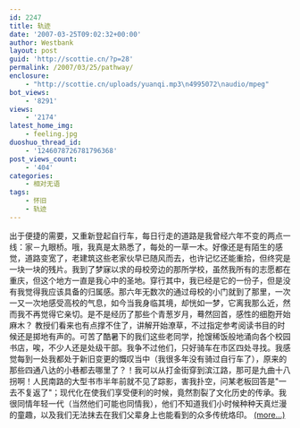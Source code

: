 ```yaml
---
id: 2247
title: 轨迹
date: '2007-03-25T09:02:32+00:00'
author: Westbank
layout: post
guid: 'http://scottie.cn/?p=28'
permalink: /2007/03/25/pathway/
enclosure:
    - "http://scottie.cn/uploads/yuanqi.mp3\n4995072\naudio/mpeg"
bot_views:
    - '8291'
views:
    - '2174'
latest_home_img:
    - feeling.jpg
duoshuo_thread_id:
    - '1246078726781796368'
post_views_count:
    - '404'
categories:
    - 相对无语
tags:
    - 怀旧
    - 轨迹
---
```


出于便捷的需要，又重新登起自行车，每日行走的道路是我曾经六年不变的两点一线：家－九眼桥。哦，我真是太熟悉了，每处的一草一木。好像还是有陌生的感觉，道路变宽了，老建筑这些老家伙早已随风而去，也许记忆还能重拾，但终究是一块一块的残片。我到了梦寐以求的母校旁边的那所学校，虽然我所有的志愿都在重庆，但这个地方一直是我心中的圣地。穿行其中，我已经是它的一份子，但是没有我觉得我应该具备的归属感。那六年无数次的通过母校的小门就到了那里，一次一又一次地感受高校的气息，如今当我身临其境，却恍如一梦，它离我那么近，然而我不再觉得它亲切。是不是经历了那些个青葱岁月，蓦然回首，感性的细胞开始麻木？ 教授们看来也有点撑不住了，讲解开始潦草，不过指定参考阅读书目的时候还是掷地有声的。可苦了酷暑下的我们这些老同学，抢馊稀饭般地涌向各个校园书店，唉，不少人还是处级干部。我争不过他们，只好骑车在市区四处寻找。我感觉每到一处我都处于新旧变更的慨叹当中（我很多年没有骑过自行车了），原来的那些四通八达的小巷都去哪里了？！我可以从打金街穿到滨江路，那可是九曲十八拐啊！人民南路的大型书市半年前就不见了踪影，害我扑空，问某老板回答是"一去不复返了"；现代化在使我们享受便利的时候，竟然割裂了文化历史的传承。我很同情年轻一代（当然他们可能也同情我），他们不知道我们小时候种种天真烂漫的童趣，以及我们无法抹去在我们父辈身上也能看到的众多传统烙印。 [<span aria-label="Continue reading 轨迹">(more…)</span>](http://farbank.net/2007/03/25/pathway/#more-2247)